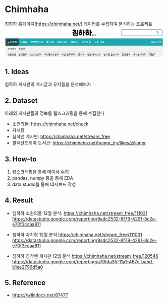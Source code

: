 # Chimhaha
침하하 홈페이지(https://chimhaha.net/) 데이터를 수집하여 분석하는 프로젝트
![ex_screenshot](./chimhaha.png)

## 1. Ideas
침하하 게시판의 게시글과 유저들을 분석해보자


## 2. Dataset
아래의 게시판들의 정보를 웹스크래핑을 통해 수집한다
- 소원의돌: https://chimhaha.net/check
- 자치령
- 침착맨 게시판: https://chimhaha.net/stream_free
- 짤렉산드리아 도서관: https://chimhaha.net/humor_try/likes/zilioner


## 3. How-to
1. 웹스크래핑을 통해 데이서 수집
2. pandas, numpy 등을 통해 EDA
3. data studio를 통해 데시보드 작성

## 4. Result
- 침하하 소원의돌 12월 분석: 
https://chimhaha.net/stream_free/111031
https://datastudio.google.com/reporting/9adc2532-8f79-4291-8c2e-e70f3ccaa811

- 침하하 자치령 12월 분석
https://chimhaha.net/stream_free/111031
https://datastudio.google.com/reporting/9adc2532-8f79-4291-8c2e-e70f3ccaa811

- 침하하 침착맨 게시판 12월 분석
https://chimhaha.net/stream_free/120546
https://datastudio.google.com/reporting/a70fda35-11a1-467c-babd-b1ee2796d5a0

## 5. Reference
- https://wikidocs.net/87477